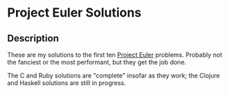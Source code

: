 # Project Euler Solutions

## Description

These are my solutions to the first ten [Project Euler](http://www.projecteuler.net/) problems. Probably not the fanciest or the most performant, but they get the job done.

The C and Ruby solutions are "complete" insofar as they work; the Clojure and Haskell solutions are still in progress.

